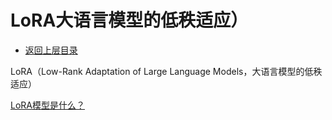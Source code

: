 # LoRA大语言模型的低秩适应）

* [返回上层目录](../large-language-model.md)



LoRA（Low-Rank Adaptation of Large Language Models，大语言模型的低秩适应）

[LoRA模型是什么？](https://aistudio.csdn.net/64643e6e3399b617f0c02565.html)

